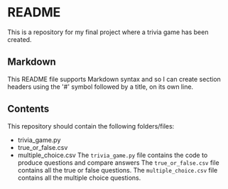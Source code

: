 # README

This is a repository for my final project where a trivia game has been created.

## Markdown

This README file supports Markdown syntax and so I can create
section headers using the '#' symbol followed by a title, on its own line.

## Contents

This repository should contain the following folders/files:
- trivia_game.py
- true_or_false.csv
- multiple_choice.csv
The `trivia_game.py` file contains the code to produce questions and compare answers
The `true_or_false.csv` file contains all the true or false questions.
The `multiple_choice.csv` file contains all the multiple choice questions.